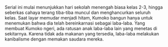 Serial ini mulai menunjukkan hari sekolah menengah biasa kelas 2-3, hingga seberkas cahaya terang tiba-tiba muncul dan menghancurkan seluruh kelas. Saat layar memudar menjadi hitam, Kumoko bangun hanya untuk menemukan bahwa dia telah bereinkarnasi sebagai laba-laba. Yang membuat Kumoko ngeri, ada ratusan anak laba-laba lain yang menetas di sekitarnya. Karena tidak ada makanan yang tersedia, laba-laba melakukan kanibalisme dengan memakan saudara mereka.
